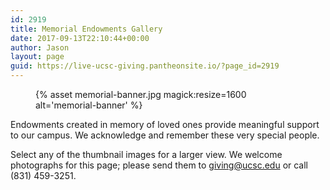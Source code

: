 ```yaml
---
id: 2919
title: Memorial Endowments Gallery
date: 2017-09-13T22:10:44+00:00
author: Jason
layout: page
guid: https://live-ucsc-giving.pantheonsite.io/?page_id=2919
---
```

<figure class="inline-image right">
{% asset memorial-banner.jpg magick:resize=1600 alt='memorial-banner' %}
<figcaption></figcaption></figure>

Endowments created in memory of loved ones provide meaningful support to our campus. We acknowledge and remember these very special people.

Select any of the thumbnail images for a larger view. We welcome photographs for this page; please send them to <giving@ucsc.edu> or call (831) 459-3251.

